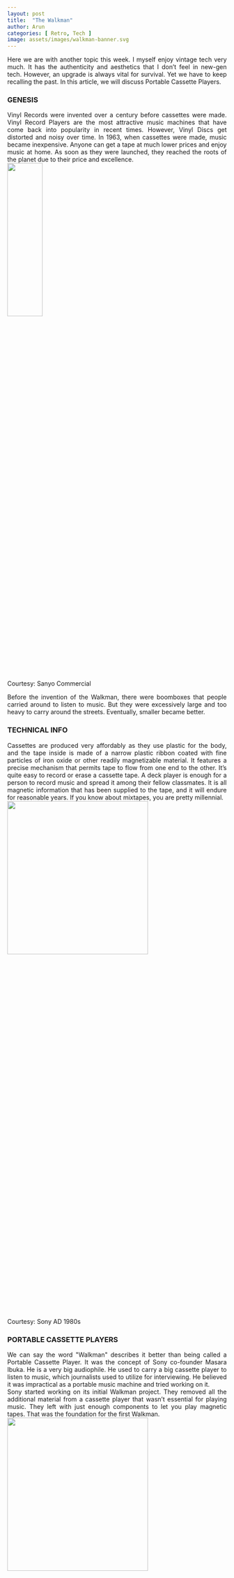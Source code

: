 ```yaml
---
layout: post
title:  "The Walkman"
author: Arun
categories: [ Retro, Tech ]
image: assets/images/walkman-banner.svg
---
```


<div style="text-align: justify;">
    Here we are with another topic this week. I myself enjoy vintage tech very much. It has the authenticity and aesthetics that I don’t feel in new-gen tech. However, an upgrade is always vital for survival. Yet we have to keep recalling the past. In this article, we will discuss Portable Cassette Players.
</div>

### GENESIS

<div style="text-align: justify;">
    Vinyl Records were invented over a century before cassettes were made. Vinyl Record Players are the most attractive music machines that have come back into popularity in recent times. However, Vinyl Discs get distorted and noisy over time. In 1963, when cassettes were made, music became inexpensive. Anyone can get a tape at much lower prices and enjoy music at home. As soon as they were launched, they reached the roots of the planet due to their price and excellence.
</div>

<div class="d-flex flex-column align-items-center">
    <img src="{{ site.baseurl }}/assets/images/boombox-commercial.jpg"  width="40%" height="30%">
    <p class="align-self-center">Courtesy: Sanyo Commercial</p>
</div>

<div style="text-align: justify;">
    Before the invention of the Walkman, there were boomboxes that people carried around to listen to music. But they were excessively large and too heavy to carry around the streets. Eventually, smaller became better.
</div>

### TECHNICAL INFO

<div style="text-align: justify;">
    Cassettes are produced very affordably as they use plastic for the body, and the tape inside is made of a narrow plastic ribbon coated with fine particles of iron oxide or other readily magnetizable material. It features a precise mechanism that permits tape to flow from one end to the other. It’s quite easy to record or erase a cassette tape. A deck player is enough for a person to record music and spread it among their fellow classmates. It is all magnetic information that has been supplied to the tape, and it will endure for reasonable years. If you know about mixtapes, you are pretty millennial.
</div>

<div class="d-flex flex-column align-items-center">
    <img src="{{ site.baseurl }}/assets/images/sony.gif"  width="80%" height="30%">
    <p class="align-self-center">Courtesy: Sony AD 1980s</p>
</div>

### PORTABLE CASSETTE PLAYERS

<div style="text-align: justify;">
    We can say the word "Walkman" describes it better than being called a Portable Cassette Player. It was the concept of Sony co-founder Masara Ibuka. He is a very big audiophile. He used to carry a big cassette player to listen to music, which journalists used to utilize for interviewing. He believed it was impractical as a portable music machine and tried working on it.
</div>

<div style="text-align: justify;">
    Sony started working on its initial Walkman project. They removed all the additional material from a cassette player that wasn’t essential for playing music. They left with just enough components to let you play magnetic tapes. That was the foundation for the first Walkman.
</div>


<div class="d-flex flex-column align-items-center">
    <img src="{{ site.baseurl }}/assets/images/stranger-things.gif"  width="80%" height="30%">
    <p class="align-self-center">Courtesy: Stranger Things</p>
</div>

<div style="text-align: justify;">
    After the invention of the Walkman, various firms brought their own versions of the Walkman. It has become a part of their existence, just as a smartphone is today. A Walkman has revolutionized the way people stroll in the streets or travel to locations with music along with them. All it needs are batteries and headphones. The cassettes are fairly economical, as we discussed previously. Music has spread throughout the world. Other than Sony, many companies also had the best cassette players. <b>Aiwa</b>, <b>Philips</b>, <b>Panasonic</b>, etc., made the best portable cassette players in the era.
</div>

<div style="text-align: justify;">
    The Walkman's drop started when Compact Discs were introduced. They are more reliable and offer the best quality of production at that time. Even right now, CDs are being used in a wide range of countries. Sony shut down its production of the Walkman completely in 2010. Today, a Walkman with good play condition sells for at least $100 at numerous platforms like <b>eBay</b>, <b>Retrospekt</b>, etc. 
</div>

<div class="d-flex flex-column align-items-center">
    <img src="{{ site.baseurl }}/assets/images/starlord.gif"  width="80%" height="30%">
    <p class="align-self-center">Courtesy: Guardians of the Galaxy (2015)</p>
</div>

<div style="text-align: justify;">
    Even though this is not the era of analog music, the Walkman is still seen in pop culture. Pop artists like Charlie Puth, Adele, Billie Eilish, etc. still produce their music in analog forms like Vinyl Records, Cassette tapes, and CDs. 
</div>

<div class="d-flex flex-column align-items-center">
    <img src="{{ site.baseurl }}/assets/images/charlie-puth.png"  width="50%" height="30%">
    <p class="align-self-center">Courtesy: Charlie Puth</p>
</div>

<div style="text-align: justify;">
    Enthusiasts like me still yearn for retro collections such as the Walkman, Nintendo, vintage clothing, etc. They bring greater value with time as they are a part of our past. I guess I gave you enough information concerning the Walkman. Please offer your feedback and let us discuss it more in the comments as well. Peace.
</div>


